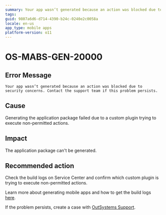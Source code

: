 ```yaml
---
summary: Your app wasn’t generated because an action was blocked due to security concerns. Contact the support team if this problem persists.
tags:
guid: 9807a6d6-d714-4390-b24c-0240e2c0058a
locale: en-us
app_type: mobile apps
platform-version: o11
---
```


# OS-MABS-GEN-20000

## Error Message

`Your app wasn’t generated because an action was blocked due to security concerns. Contact the support team if this problem persists.`

## Cause

Generating the application package failed due to a custom plugin trying to execute non-permitted actions.

## Impact

The application package can't be generated.

## Recommended action

Check the build logs on Service Center and confirm which custom plugin is trying to execute non-permitted actions.

Learn more about generating mobile apps and how to get the build logs [here](https://success.outsystems.com/Documentation/11/Delivering_Mobile_Apps/Generate_and_Distribute_Your_Mobile_App#download-mobile-app-build-logs).

If the problem persists, create a case with [OutSystems Support](https://www.outsystems.com/support/portal/open-support-case?ErrorCode=OS-MABS-GEN-20000).
